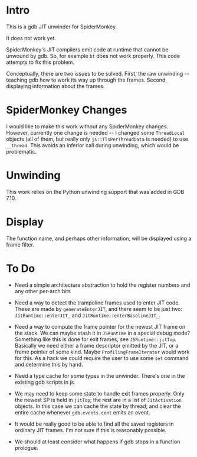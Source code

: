 # Intro

This is a gdb JIT unwinder for SpiderMonkey.

It does not work yet.

SpiderMonkey's JIT compilers emit code at runtime that cannot be
unwound by gdb.  So, for example `bt` does not work properly.  This
code attempts to fix this problem.

Conceptually, there are two issues to be solved.  First, the raw
unwinding -- teaching gdb how to work its way up through the frames.
Second, displaying information about the frames.

# SpiderMonkey Changes

I would like to make this work without any SpiderMonkey changes.
However, currently one change is needed -- I changed some
`ThreadLocal` objects (all of them, but really only
`js::TlsPerThreadData` is needed) to use `__thread`.  This avoids an
inferior call during unwinding, which would be problematic.

# Unwinding

This work relies on the Python unwinding support that was added in
GDB 7.10.

# Display

The function name, and perhaps other information, will be displayed
using a frame filter.

# To Do

* Need a simple architecture abstraction to hold the register numbers
  and any other per-arch bits

* Need a way to detect the trampoline frames used to enter JIT code.
  These are made by `generateEnterJIT`, and there seem to be just two:
  `JitRuntime::enterJIT_` and `JitRuntime::enterBaselineJIT_`.

* Need a way to compute the frame pointer for the newest JIT frame on
  the stack.  We can maybe stash it in `JSRuntime` in a special debug
  mode?  Something like this is done for exit frames, see
  `JSRuntime::jitTop`.  Basically we need either a frame descriptor
  emitted by the JIT, or a frame pointer of some kind.  Maybe
  `ProfilingFrameIterator` would work for this.  As a hack we could
  require the user to use some `set` command and determine this by
  hand.

* Need a type cache for some types in the unwinder.  There's one in
  the existing gdb scripts in js.

* We may need to keep some state to handle exit frames properly.  Only
  the newest SP is held in `jitTop`; the rest are in a list of
  `JitActivation` objects.  In this case we can cache the state by
  thread; and clear the entire cache whenever `gdb.events.cont` emits
  an event.

* It would be really good to be able to find all the saved registers
  in ordinary JIT frames.  I'm not sure if this is reasonably possible.

* We should at least consider what happens if gdb stops in a function
  prologue.
